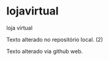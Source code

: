 # lojavirtual
loja virtual

Texto alterado no repositório local. (2)

Texto alterado via github web.
